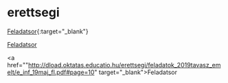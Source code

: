 # erettsegi

[Feladatsor](http://dload.oktatas.educatio.hu/erettsegi/feladatok_2019tavasz_emelt/e_inf_19maj_fl.pdf#page=10){:target="_blank"}



<p><a href="http://dload.oktatas.educatio.hu/erettsegi/feladatok_2019tavasz_emelt/e_inf_19maj_fl.pdf#page=10" target="_blank">Feladatsor</a></p>
</body></html>


<a href=""http://dload.oktatas.educatio.hu/erettsegi/feladatok_2019tavasz_emelt/e_inf_19maj_fl.pdf#page=10" target="_blank">Feladatsor</a>
